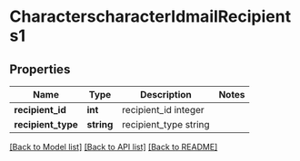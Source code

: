 # CharacterscharacterIdmailRecipients1

## Properties
Name | Type | Description | Notes
------------ | ------------- | ------------- | -------------
**recipient_id** | **int** | recipient_id integer | 
**recipient_type** | **string** | recipient_type string | 

[[Back to Model list]](../README.md#documentation-for-models) [[Back to API list]](../README.md#documentation-for-api-endpoints) [[Back to README]](../README.md)


